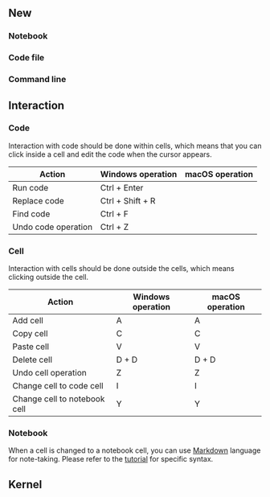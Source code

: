 ## New

### Notebook

### Code file

### Command line

## Interaction

### Code

Interaction with code should be done within cells, which means that you can click inside a cell and edit the code when the cursor appears.

|Action|Windows operation|macOS operation|
|-|-|-|
|Run code|Ctrl + Enter||
|Replace code|Ctrl + Shift + R||
|Find code|Ctrl + F||
|Undo code operation|Ctrl + Z||

### Cell
Interaction with cells should be done outside the cells, which means clicking outside the cell.

|Action|Windows operation|macOS operation|
|-|-|-|
|Add cell|A|A|
|Copy cell|C|C|
|Paste cell|V|V|
|Delete cell|D + D|D + D|
|Undo cell operation|Z|Z|
|Change cell to code cell|I|I|
|Change cell to notebook cell|Y|Y|

### Notebook

When a cell is changed to a notebook cell, you can use [Markdown](https://en.wikipedia.org/wiki/Markdown) language for note-taking. Please refer to the [tutorial](https://markdown.com.cn/) for specific syntax.

## Kernel

###